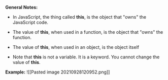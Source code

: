 **General Notes:**
* In JavaScript, the thing called **this**, is the object that "owns" the JavaScript code.

* The value of **this**, when used in a function, is the object that "owns" the function.

* The value of **this**, when used in an object, is the object itself

* Note that **this** is not a variable. It is a keyword. You cannot change the value of **this**.

**Example:**
![[Pasted image 20210928120952.png]]